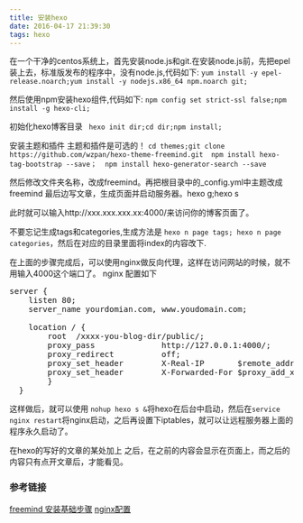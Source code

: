 ```yaml
---
title: 安装hexo
date: 2016-04-17 21:39:30
tags: hexo
---
```


在一个干净的centos系统上，首先安装node.js和git.在安装node.js前，先把epel装上去，标准版发布的程序中，没有node.js,代码如下: 
`` yum install -y epel-release.noarch;yum install -y nodejs.x86_64 npm.noarch git; ``

然后使用npm安装hexo组件,代码如下:
`` npm config set strict-ssl false;npm install -g hexo-cli; ``

<!--more-->

初始化hexo博客目录
`` hexo init dir;cd dir;npm install;``

安装主题和插件 主题和插件是可选的！
`` cd themes;git clone https://github.com/wzpan/hexo-theme-freemind.git 
npm install hexo-tag-bootstrap --save； 
npm install hexo-generator-search --save
``

然后修改文件夹名称，改成freemind。再把根目录中的_config.yml中主题改成freemind
最后边写文章，生成页面并启动服务器。hexo g;hexo s

此时就可以输入http://xxx.xxx.xxx.xx:4000/来访问你的博客页面了。

不要忘记生成tags和categories,生成方法是 ``hexo n page tags; hexo n page categories``，然后在对应的目录里面将index的内容改下.

在上面的步骤完成后，可以使用nginx做反向代理，这样在访问网站的时候，就不用输入4000这个端口了。
nginx 配置如下
<pre>server {
    listen 80;
    server_name yourdomian.com, www.youdomain.com;

    location / {
		root  /xxxx-you-blog-dir/public/;
        proxy_pass              http://127.0.0.1:4000/;
        proxy_redirect          off;
        proxy_set_header        X-Real-IP       $remote_addr;
        proxy_set_header        X-Forwarded-For $proxy_add_x_forwarded_for;
        }
  }
</pre>

这样做后，就可以使用 ``nohup hexo s &``将hexo在后台中启动，然后在``service nginx restart``将nginx启动，之后再设置下iptables，就可以让远程服务器上面的程序永久启动了。

在hexo的写好的文章的某处加上 <!--more-->之后，在<!--more-->之前的内容会显示在页面上，而之后的内容只有点开文章后，才能看见。

### 参考链接

[freemind 安装基础步骤]( http://www.hahack.com/codes/hexo-theme-freemind )
[nginx配置]( http://www.tuijiankan.com/2015/05/04/%E9%98%BF%E9%87%8C%E4%BA%91Centos6%E5%AE%89%E8%A3%85%E9%85%8D%E7%BD%AENodejs%E3%80%81Nginx%E3%80%81Hexo%E6%93%8D%E4%BD%9C%E8%AE%B0%E5%BD%95/ )

